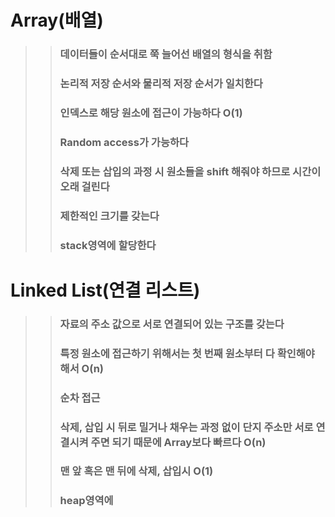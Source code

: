 # Array(배열)
>> ### 데이터들이 순서대로 쭉 늘어선 배열의 형식을 취함
>> ### 논리적 저장 순서와 물리적 저장 순서가 일치한다
>> ### 인덱스로 해당 원소에 접근이 가능하다 O(1)
>> ### Random access가 가능하다
>> ### 삭제 또는 삽입의 과정 시 원소들을 shift 해줘야 하므로 시간이 오래 걸린다
>> ### 제한적인 크기를 갖는다
>> ### stack영역에 할당한다

# Linked List(연결 리스트)
>> ### 자료의 주소 값으로 서로 연결되어 있는 구조를 갖는다
>> ### 특정 원소에 접근하기 위해서는 첫 번째 원소부터 다 확인해야 해서 O(n)
>> ### 순차 접근
>> ### 삭제, 삽입 시 뒤로 밀거나 채우는 과정 없이 단지 주소만 서로 연결시켜 주면 되기 때문에 Array보다 빠르다 O(n)
>> ### 맨 앞 혹은 맨 뒤에 삭제, 삽입시 O(1)
>> ### heap영역에 
